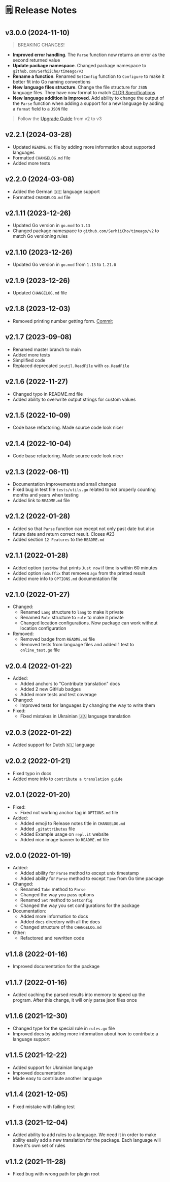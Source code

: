 # 🗒 Release Notes

## v3.0.0 (2024-11-10)
> BREAKING CHANGES!
- **Improved error handling**. The `Parse` function now returns an error as the second returned value
- **Update package namespace**. Changed package namespace to `github.com/SerhiiCho/timeago/v3`
- **Rename a function**. Renamed `SetConfig` function to `Configure` to make it better fit into Go naming conventions
- **New language files structure**. Change the file structure for `JSON` language files. They have now format to match [CLDR Specifications](https://cldr.unicode.org/index/cldr-spec/plural-rules)
- **New language addition is improved**. Add ability to change the output of the `Parse` function when adding a support for a new language by adding a `format` field to a `JSON` file

> Follow the [Upgrade Guide](https://time-ago.github.io/upgrade.html) from v2 to v3

## v2.2.1 (2024-03-28)
- Updated `README.md` file by adding more information about supported languages
- Formatted `CHANGELOG.md` file
- Added more tests

## v2.2.0 (2024-03-08)
- Added the German 🇩🇪 language support
- Formatted `CHANGELOG.md` file

## v2.1.11 (2023-12-26)
- Updated Go version in `go.mod` to `1.13`
- Changed package namespace to `github.com/SerhiiCho/timeago/v2` to match Go versioning rules

## v2.1.10 (2023-12-26)
- Updated Go version in `go.mod` from `1.13` to `1.21.0`

## v2.1.9 (2023-12-26)
- Updated `CHANGELOG.md` file

## v2.1.8 (2023-12-03)
- Removed printing number getting form. [Commit](https://github.com/SerhiiCho/timeago/commit/52b312ad4a64c7ca9ef0d08e0920986c69ae610e)

## v2.1.7 (2023-09-08)
- Renamed master branch to main
- Added more tests
- Simplified code
- Replaced deprecated `ioutil.ReadFile` with `os.ReadFile`

## v2.1.6 (2022-11-27)
- Changed typo in README.md file
- Added ability to overwrite output strings for custom values

## v2.1.5 (2022-10-09)
- Code base refactoring. Made source code look nicer

## v2.1.4 (2022-10-04)
- Code base refactoring. Made source code look nicer

## v2.1.3 (2022-06-11)
- Documentation improvements and small changes
- Fixed bug in test file `tests/utils.go` related to not properly counting months and years when testing
- Added link to `README.md` file

## v2.1.2 (2022-01-28)
- Added so that `Parse` function can except not only past date but also future date and return correct result. Closes #23
- Added section `12 Features` to the `README.md`

## v2.1.1 (2022-01-28)
- Added option `justNow` that prints `Just now` if time is within 60 minutes
- Added option `noSuffix` that removes `ago` from the printed result
- Added more info to `OPTIONS.md` documentation file

## v2.1.0 (2022-01-27)
- Changed:
    - Renamed `Lang` structure to `lang` to make it private
    - Renamed `Rule` structure to `rule` to make it private
    - Changed location configurations. Now package can work without location configuration
- Removed:
    - Removed badge from `README.md` file
    - Removed tests from language files and added 1 test to `online_test.go` file

## v2.0.4 (2022-01-22)
- Added:
    - Added anchors to "Contribute translation" docs
    - Added 2 new GitHub badges
    - Added more tests and test coverage
- Changed:
    - Improved tests for languages by changing the way to write them
- Fixed:
    - Fixed mistakes in Ukrainian 🇺🇦 language translation

## v2.0.3 (2022-01-22)
- Added support for Dutch 🇳🇱 language

## v2.0.2 (2022-01-21)
- Fixed typo in docs
- Added more info to `contribute a translation guide`

## v2.0.1 (2022-01-20)
- Fixed:
    - Fixed not working anchor tag in `OPTIONS.md` file
- Added:
    - Added emoji to Release notes title in `CHANGELOG.md`
    - Added `.gitattributes` file
    - Added Example usage on `repl.it` website
    - Added nice image banner to `README.md` file

## v2.0.0 (2022-01-19)
- Added:
    - Added ability for `Parse` method to except unix timestamp
    - Added ability for `Parse` method to except `Time` from Go time package
- Changed:
    - Renamed `Take` method to `Parse`
    - Changed the way you pass options
    - Renamed `Set` method to `SetConfig`
    - Changed the way you set configurations for the package
- Documentation:
    - Added more information to docs
    - Added `docs` directory with all the docs
    - Changed structure of the `CHANGELOG.md`
- Other:
    - Refactored and rewritten code

## v1.1.8 (2022-01-16)
- Improved documentation for the package

## v1.1.7 (2022-01-16)
- Added caching the parsed results into memory to speed up the program. After this change, it will only parse json files once

## v1.1.6 (2021-12-30)
- Changed type for the special rule in `rules.go` file
- Improved docs by adding more information about how to contribute a language support

## v1.1.5 (2021-12-22)
- Added support for Ukrainian language
- Improved documentation
- Made easy to contribute another language

## v1.1.4 (2021-12-05)
- Fixed mistake with failing test

## v1.1.3 (2021-12-04)
- Added ability to add rules to a language. We need it in order to make ability easily add a new translation for the package. Each language will have it's own set of rules

## v1.1.2 (2021-11-28)
- Fixed bug with wrong path for plugin root